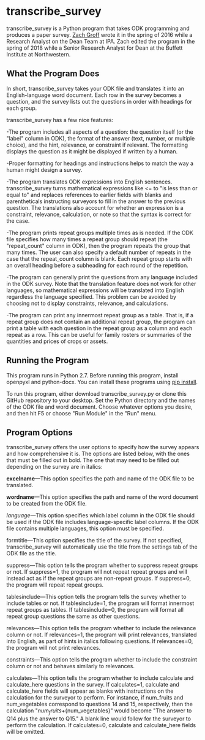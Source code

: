 transcribe_survey
==============
transcribe_survey is a Python program that takes ODK programming and produces a paper survey. [Zach Groff](zachary.groff@aya.yale.edu) wrote it in the spring of 2016 while a Research Analyst on the Dean Team at IPA. Zach edited the program in the spring of 2018 while a Senior Research Analyst for Dean at the Buffett Institute at Northwestern.

What the Program Does
---------------------------------
In short, transcribe_survey takes your ODK file  and translates it into an English-language word document. Each row in the survey becomes a question, and the survey lists out the questions in order with headings for each group.

transcribe_survey has a few nice features:

-The program includes all aspects of a question: the question itself (or the "label" column in ODK), the format of the answer (text, number, or multiple choice), and the hint, relevance, or constraint if relevant. The formatting displays the question as it might be displayed if written by a human.

-Proper formatting for headings and instructions helps to match the way a human might design a survey.

-The program translates ODK expressions into English sentences. transcribe_survey turns mathematical expressions like <= to "is less than or equal to" and replaces references to earlier fields with blanks and parentheticals instructing surveyors to fill in the answer to the previous question. The translations also account for whether an expression is a constraint, relevance, calculation, or note so that the syntax is correct for the case.

-The program prints repeat groups multiple times as is needed. If the ODK file specifies how many times a repeat group should repeat (the "repeat_count" column in ODK), then the program repeats the group that many times. The user can also specify a default number of repeats in the case that the repeat_count column is blank. Each repeat group starts with an overall heading before a subheading for each round of the repetition.

-The program can generally print the questions from any language included in the ODK survey. Note that the translation feature does not work for other languages, so mathematical expressions will be translated into English regardless the language specified. This problem can be avoided by choosing not to display constraints, relevance, and calculations.

-The program can print any innermost repeat group as a table. That is, if a repeat group does not contain an additional repeat group, the program can print a table with each question in the repeat group as a column and each repeat as a row. This can be useful for family rosters or summaries of the quantities and prices of crops or assets.

Running the Program
-----------------------------
This program runs in Python 2.7. Before running this program, install openpyxl and python-docx. You can install these programs using [pip install](https://pip.pypa.io/en/stable/installing/).

To run this program, either download transcribe_survey.py or clone this GitHub repository to your desktop. Set the Python directory and the names of the ODK file and word document. Choose whatever options you desire, and then hit F5 or choose "Run Module" in the "Run" menu.

Program Options
------------------------
transcribe_survey offers the user options to specify how the survey appears and how comprehensive it is. The options are listed below, with the ones that must be filled out in bold. The one that may need to be filled out depending on the survey are in italics:

**excelname**—This option specifies the path and name of the ODK file to be translated.

**wordname**—This option specifies the path and name of the word document to be created from the ODK file.

*language*—This option specifies which label column in the ODK file should be used if the ODK file includes language-specific label columns. If the ODK file contains multiple languages, this option must be specified.

formtitle—This option specifies the title of the survey. If not specified, transcribe_survey will automatically use the title from the settings tab of the ODK file as the title.

suppress—This option tells the program whether to suppress repeat groups or not. If suppress=1, the program will not repeat repeat groups and will instead act as if the repeat groups are non-repeat groups. If suppress=0, the program will repeat repeat groups.

tablesinclude—This option tells the program tells the survey whether to include tables or not. If tablesinclude=1, the program will format innermost repeat groups as tables. If tablesinclude=0, the program will format all repeat group questions the same as other questions.

relevances—This option tells the program whether to include the relevance column or not. If relevances=1, the program will print relevances, translated into English, as part of hints in italics following questions. If relevances=0, the program will not print relevances.

constraints—This option tells the program whether to include the constraint column or not and behaves similarly to relevances.

calculates—This option tells the program whether to include calculate and calculate_here questions in the survey. If calculates=1, calculate and calculate_here fields will appear as blanks with instructions on the calculation for the surveyor to perform. For instance, if num_fruits and num_vegetables correspond to questions 14 and 15, respectively, then the calculation "${num_fruits}+${num_vegetables}" would become "The answer to Q14 plus the answer to Q15." A blank line would follow for the surveyor to perform the calculation. If calculates=0, calculate and calculate_here fields will be omitted.
